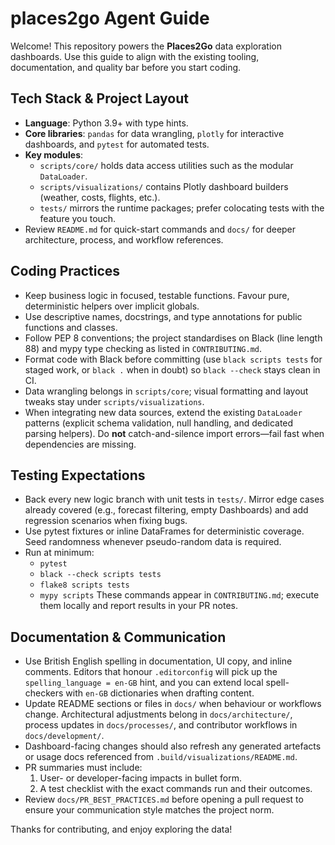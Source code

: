 # places2go Agent Guide

Welcome! This repository powers the **Places2Go** data exploration dashboards. Use this guide to align with the existing tooling,
documentation, and quality bar before you start coding.

## Tech Stack & Project Layout
- **Language**: Python 3.9+ with type hints.
- **Core libraries**: `pandas` for data wrangling, `plotly` for interactive dashboards, and `pytest` for automated tests.
- **Key modules**:
  - `scripts/core/` holds data access utilities such as the modular `DataLoader`.
  - `scripts/visualizations/` contains Plotly dashboard builders (weather, costs, flights, etc.).
  - `tests/` mirrors the runtime packages; prefer colocating tests with the feature you touch.
- Review `README.md` for quick-start commands and `docs/` for deeper architecture, process, and workflow references.

## Coding Practices
- Keep business logic in focused, testable functions. Favour pure, deterministic helpers over implicit globals.
- Use descriptive names, docstrings, and type annotations for public functions and classes.
- Follow PEP 8 conventions; the project standardises on Black (line length 88) and mypy type checking as listed in `CONTRIBUTING.md`.
- Format code with Black before committing (use `black scripts tests` for staged work, or `black .` when in doubt) so `black --check` stays clean in CI.
- Data wrangling belongs in `scripts/core`; visual formatting and layout tweaks stay under `scripts/visualizations`.
- When integrating new data sources, extend the existing `DataLoader` patterns (explicit schema validation, null handling, and
dedicated parsing helpers). Do **not** catch-and-silence import errors—fail fast when dependencies are missing.

## Testing Expectations
- Back every new logic branch with unit tests in `tests/`. Mirror edge cases already covered (e.g., forecast filtering, empty
Dashboards) and add regression scenarios when fixing bugs.
- Use pytest fixtures or inline DataFrames for deterministic coverage. Seed randomness whenever pseudo-random data is required.
- Run at minimum:
  - `pytest`
  - `black --check scripts tests`
  - `flake8 scripts tests`
  - `mypy scripts`
  These commands appear in `CONTRIBUTING.md`; execute them locally and report results in your PR notes.

## Documentation & Communication
- Use British English spelling in documentation, UI copy, and inline comments. Editors that honour `.editorconfig` will pick up the `spelling_language = en-GB` hint, and you can extend local spell-checkers with `en-GB` dictionaries when drafting content.
- Update README sections or files in `docs/` when behaviour or workflows change. Architectural adjustments belong in `docs/architecture/`,
process updates in `docs/processes/`, and contributor workflows in `docs/development/`.
- Dashboard-facing changes should also refresh any generated artefacts or usage docs referenced from `.build/visualizations/README.md`.
- PR summaries must include:
  1. User- or developer-facing impacts in bullet form.
  2. A test checklist with the exact commands run and their outcomes.
- Review `docs/PR_BEST_PRACTICES.md` before opening a pull request to ensure your communication style matches the project norm.

Thanks for contributing, and enjoy exploring the data!
